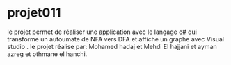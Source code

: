 # projet011
le projet permet de  réaliser une application avec le langage c# qui transforme un autoumate de NFA vers DFA
et affiche un graphe avec Visual studio .
le projet réalise par:
Mohamed hadaj et Mehdi El hajjani  et  ayman azreg et othmane el hanchi.
